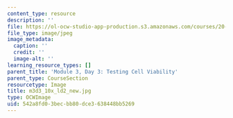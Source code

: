```yaml
---
content_type: resource
description: ''
file: https://ol-ocw-studio-app-production.s3.amazonaws.com/courses/20-109-laboratory-fundamentals-in-biological-engineering-spring-2010/542a8fd03becbb80dce3638448bb5269_m3d3_10x_ld2_new.jpg
file_type: image/jpeg
image_metadata:
  caption: ''
  credit: ''
  image-alt: ''
learning_resource_types: []
parent_title: 'Module 3, Day 3: Testing Cell Viability'
parent_type: CourseSection
resourcetype: Image
title: m3d3_10x_ld2_new.jpg
type: OCWImage
uid: 542a8fd0-3bec-bb80-dce3-638448bb5269
---
```


